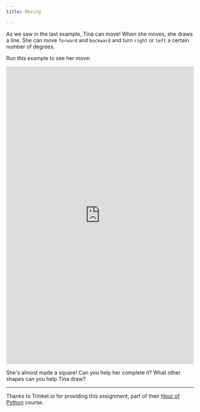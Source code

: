 ```yaml
---
title: Moving

---
```



As we saw in the last example, Tina can move!  When she moves, she draws a line.  She can move `forward` and `backward` and turn `right` or `left` a certain number of degrees.

Run this example to see her move:
 
<iframe width="100%" height="800" src="https://trinket.io/tools/1.0/jekyll/embed/python#code=import%20turtle%0Atina%20%3D%20turtle.Turtle%28%29%0Atina.shape%28%22turtle%22%29%0A%0Atina.forward%2850%29%0Atina.left%2890%29%0Atina.forward%2850%29%0Atina.left%2890%29%0Atina.forward%2850%29" frameborder="0" marginwidth="0" marginheight="0" allowfullscreen></iframe>

She's almost made a square!  Can you help her complete it?  What other shapes can you help Tina draw?



---

Thanks to Trinket.io for providing this assignment, 
part of their [Hour of Python](https://hourofpython.com/a-visual-introduction-to-python/) 
course.
